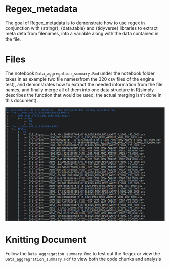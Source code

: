 
# Regex_metadata

The goal of Regex_metadata is to demonstrate how to use regex in conjunction with {stringr}, {data.table} and {tidyverse} libraries to extract meta deta from filenames, into a variable along with the data contained in the file.  

# Files  
The notebook `Data_aggregation_summary.Rmd` under the notebook folder takes in as example two file names(from the 320 csv files of the engine test), and demonstrates how to extract the needed information from the file names, and finally merge all of them into one data structure in R(simply describes the function that would be used, the actual merging isn't done in this document).      

![File Structure](notebook/png/file_structure.png) 


# Knitting Document   
Follow the `Data_aggregation_summary.Rmd` to test out the Regex or view the `Data_aggregration_summary.Pdf` to view both the code chunks and analysis   